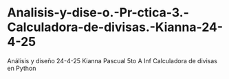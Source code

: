 # Analisis-y-dise-o.-Pr-ctica-3.-Calculadora-de-divisas.-Kianna-24-4-25
Análisis y diseño 24-4-25
Kianna Pascual
5to A Inf
Calculadora de divisas en Python
